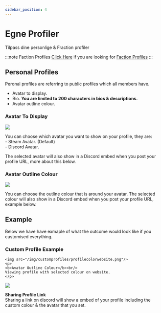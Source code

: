 ```yaml
---
sidebar_position: 4
---
```


# Egne Profiler

Tilpass dine personlige & Fraction profiler

:::note Faction Profiles
[Click Here](/docs/stormworks/HRP/factions#faction-profiles) if you are looking for [Faction Profiles](/docs/stormworks/HRP/factions#faction-profiles)
:::


## Personal Profiles

Peronal profiles are referring to public profiles which all members have.

- Avatar to display.
- Bio. **You are limited to 200 characters in bios & descriptions.**
- Avatar outline colour.

### Avatar To Display

<div class="flex-vcenter mb-1">
    <img src="/img/customprofiles/profileavatardisplay.png"/>
    <p>
    You can choose which avatar you want to show on your profile, they are:<br/>
- Steam Avatar. (Default)<br/>
- Discord Avatar.
    </p>
 </div>

The selected avatar will also show in a Discord embed when you post your profile URL, more about this below.

### Avatar Outline Colour

  <div class="flex-vcenter mb-1">
    <img src="/img/customprofiles/editavatarcolour.png"/>
    <p>
    You can choose the outline colour that is around your avatar.
    The selected colour will also show in a Discord embed when you post your profile URL, example below.
    </p>
 </div>

## Example

Below we have have exmaple of what the outcome would look like if you customised everything.

### Custom Profile Example<div class="flex-vcenter mb-1">
    <img src="/img/customprofiles/profilecolorwebsite.png"/>
    <p>
    <b>Avatar Outline Colour</b><br/>
    Viewing profile with selected colour on website.
    </p>
  </div>
    <div class="flex-vcenter mb-1">
    <img src="/img/customprofiles/profilediscordemebed.png"/>
    <p>
    <b>Sharing Profile Link</b><br/>
    Sharing a link on discord will show a embed of your profile including the custom colour & the avatar that you set.
    </p>
  </div>
